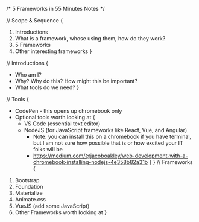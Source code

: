 /* 5 Frameworks in 55 Minutes Notes */

// Scope & Sequence {
  1. Introductions 
  2. What is a framework, whose using them, how do they work?
  3. 5 Frameworks
  4. Other interesting frameworks
}

// Introductions {
  * Who am I?
  * Why? Why do this? How might this be important?
  * What tools do we need?
}

// Tools {
  * CodePen - this opens up chromebook only
  * Optional tools worth looking at {
    - VS Code (essential text editor)
    - NodeJS (for JavaScript frameworks like React, Vue, and Angular)
      + Note: you can install this on a chromebook if you have terminal, but I am not sure how possible that is or how excited your IT folks will be 
      + https://medium.com/@jacoboakley/web-development-with-a-chromebook-installing-nodejs-4e358b82a31b
  }
}
// Frameworks {
  1. Bootstrap
  2. Foundation
  3. Materialize
  4. Animate.css
  5. VueJS (add some JavaScript)
  6. Other Frameworks worth looking at 
}